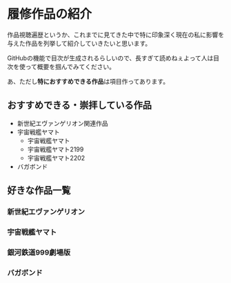 # 履修作品の紹介

作品視聴遍歴というか、これまでに見てきた中で特に印象深く現在の私に影響を与えた作品を列挙して紹介していきたいと思います。

GitHubの機能で目次が生成されるらしいので、長すぎて読めねぇよって人は目次を使って概要を掴んでみてください。

あ、ただし**特におすすめできる作品**は項目作ってあります。

## おすすめできる・崇拝している作品

- 新世紀エヴァンゲリオン関連作品
- 宇宙戦艦ヤマト
  - 宇宙戦艦ヤマト
  - 宇宙戦艦ヤマト2199
  - 宇宙戦艦ヤマト2202
- バガボンド

## 好きな作品一覧

### 新世紀エヴァンゲリオン

### 宇宙戦艦ヤマト

### 銀河鉄道999劇場版

### バガボンド

